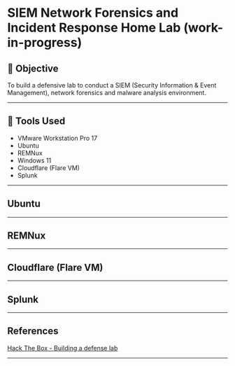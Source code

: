 # SIEM Network Forensics and Incident Response Home Lab (work-in-progress)

## 📝 Objective

To build a defensive lab to conduct a SIEM (Security Information & Event Management), network forensics and malware analysis environment.

___

## 🔨 Tools Used

- VMware Workstation Pro 17
- Ubuntu
- REMNux
- Windows 11
- Cloudflare (Flare VM)
- Splunk

___

## Ubuntu


___


## REMNux


____

## Cloudflare (Flare VM)

____

## Splunk

___

## References

[Hack The Box - Building a defense lab](https://youtu.be/eWQ99r4zZ-8?si=9BkSeDD1CRhMuIDt)
___
